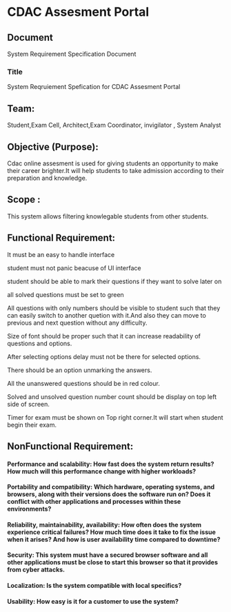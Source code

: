 # CDAC Assesment Portal

## Document
System Requirement Specification Document

### Title
System Reqruiement Spefication for CDAC Assesment Portal

## Team:
Student,Exam Cell, Architect,Exam Coordinator, invigilator , System Analyst

## Objective (Purpose):
Cdac online assesment is used for giving students an opportunity to make their career brighter.It will help students to take admission according to their preparation and knowledge.

## Scope : 
This system allows filtering knowlegable students from other students.

## Functional Requirement:
It must be an easy to handle interface

student must not panic beacuse of UI interface

student should be able to mark their questions if they want to solve later on 

all solved questions must be set to green 

All questions with only numbers should be visible to student such that they can easily switch to 
another quetion with it.And also they can move to previous and next question without any difficulty.

Size of font should be proper such that it can increase readability of questions and options.

After selecting options delay must not be there for selected options.

There should be an option unmarking the answers.

All the unanswered questions should be in red colour.

Solved and unsolved question number count should be display on top left side of 
screen.

Timer for exam must be shown on Top right corner.It will start when student begin 
their exam.

## NonFunctional Requirement:

#### Performance and scalability: How fast does the system return results? How much will this performance change with higher workloads?

#### Portability and compatibility: Which hardware, operating systems, and browsers, along with their versions does the software run on? Does it conflict with other applications and processes within these environments?

#### Reliability, maintainability, availability: How often does the system experience critical failures? How much time does it take to fix the issue when it arises? And how is user availability time compared to downtime?

#### Security: This system must have a secured browser software and all other applications must be close to start this browser so that it provides from cyber attacks. 

#### Localization: Is the system compatible with local specifics?

#### Usability: How easy is it for a customer to use the system?



